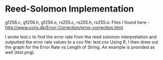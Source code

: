 # Reed-Solomon Implementation

gf256.c, gf256.h, gf256.o, rs255.c, rs255.h, rs255.o: Files I found here - http://www.corix.dk/Error-Correction/error-correction.html

I wrote test.c to find the error rate from the reed solomon interpretation and outputted the error rate values to a csv file: test.csv
Using R, I then drew out the graph for the Error Rate vs Length of String. An example is provided as well (test.png). 
